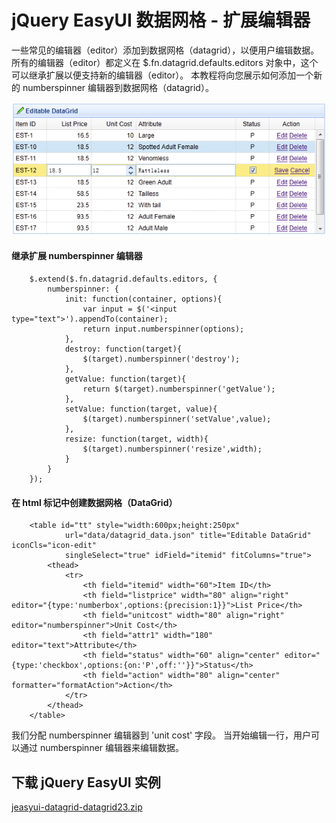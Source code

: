 # jQuery EasyUI 数据网格 - 扩展编辑器

一些常见的编辑器（editor）添加到数据网格（datagrid），以便用户编辑数据。 所有的编辑器（editor）都定义在 $.fn.datagrid.defaults.editors 对象中，这个可以继承扩展以便支持新的编辑器（editor）。 本教程将向您展示如何添加一个新的 numberspinner 编辑器到数据网格（datagrid）。

![](img/datagrid23.png)

#### 继承扩展 numberspinner 编辑器

```
	$.extend($.fn.datagrid.defaults.editors, {
		numberspinner: {
			init: function(container, options){
				var input = $('<input type="text">').appendTo(container);
				return input.numberspinner(options);
			},
			destroy: function(target){
				$(target).numberspinner('destroy');
			},
			getValue: function(target){
				return $(target).numberspinner('getValue');
			},
			setValue: function(target, value){
				$(target).numberspinner('setValue',value);
			},
			resize: function(target, width){
				$(target).numberspinner('resize',width);
			}
		}
	});

```

#### 在 html 标记中创建数据网格（DataGrid）

```
	<table id="tt" style="width:600px;height:250px"
			url="data/datagrid_data.json" title="Editable DataGrid" iconCls="icon-edit"
			singleSelect="true" idField="itemid" fitColumns="true">
		<thead>
			<tr>
				<th field="itemid" width="60">Item ID</th>
				<th field="listprice" width="80" align="right" editor="{type:'numberbox',options:{precision:1}}">List Price</th>
				<th field="unitcost" width="80" align="right" editor="numberspinner">Unit Cost</th>
				<th field="attr1" width="180" editor="text">Attribute</th>
				<th field="status" width="60" align="center" editor="{type:'checkbox',options:{on:'P',off:''}}">Status</th>
				<th field="action" width="80" align="center" formatter="formatAction">Action</th>
			</tr>
		</thead>
	</table>

```

我们分配 numberspinner 编辑器到 'unit cost' 字段。 当开始编辑一行，用户可以通过 numberspinner 编辑器来编辑数据。

## 下载 jQuery EasyUI 实例

[jeasyui-datagrid-datagrid23.zip](/try/jeasyui/download/jeasyui-datagrid-datagrid23.zip)

 